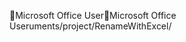 Microsoft Office User                                 M i c r o s o f t   O f f i c e   U s e r   u m e n t s / p r o j e c t / R e n a m e W i t h E x c e l / 